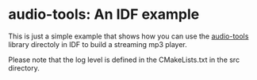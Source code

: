 # audio-tools: An IDF example

This is just a simple example that shows how you can use the [audio-tools](https://github.com/pschatzmann/arduino-audio-tools) library directoly in IDF to build a streaming mp3 player.

Please note that the log level is defined in the CMakeLists.txt in the src directory.
